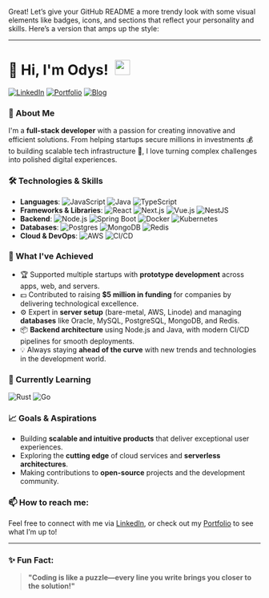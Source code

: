 Great! Let’s give your GitHub README a more trendy look with some visual elements like badges, icons, and sections that reflect your personality and skills. Here’s a version that amps up the style:

---

# 👋 Hi, I'm Odys! &nbsp;<img src="https://github.com/blackcater/blackcater/raw/main/images/Hi.gif" width="30px">

[![LinkedIn](https://img.shields.io/badge/LinkedIn-%230077B5.svg?style=flat&logo=linkedin&logoColor=white)](https://linkedin.com/) 
[![Portfolio](https://img.shields.io/badge/Portfolio-%2312100E.svg?style=flat&logo=firefox&logoColor=white)](#)
[![Blog](https://img.shields.io/badge/Blog-%23FF5722.svg?style=flat&logo=blogger&logoColor=white)](#)

### 🚀 About Me
I'm a **full-stack developer** with a passion for creating innovative and efficient solutions. From helping startups secure millions in investments 💰 to building scalable tech infrastructure 🚀, I love turning complex challenges into polished digital experiences.

### 🛠️ Technologies & Skills
- **Languages**: ![JavaScript](https://img.shields.io/badge/JavaScript-%23323330.svg?style=flat&logo=javascript&logoColor=%23F7DF1E) ![Java](https://img.shields.io/badge/Java-%23007396.svg?style=flat&logo=java&logoColor=white) ![TypeScript](https://img.shields.io/badge/TypeScript-%23007ACC.svg?style=flat&logo=typescript&logoColor=white)
- **Frameworks & Libraries**: ![React](https://img.shields.io/badge/React-%2320232a.svg?style=flat&logo=react&logoColor=%2361DAFB) ![Next.js](https://img.shields.io/badge/Next.js-%23000000.svg?style=flat&logo=nextdotjs&logoColor=white) ![Vue.js](https://img.shields.io/badge/Vue.js-%2335495e.svg?style=flat&logo=vuedotjs&logoColor=%234FC08D) ![NestJS](https://img.shields.io/badge/NestJS-%23E0234E.svg?style=flat&logo=nestjs&logoColor=white)
- **Backend**: ![Node.js](https://img.shields.io/badge/Node.js-%2343853D.svg?style=flat&logo=nodedotjs&logoColor=white) ![Spring Boot](https://img.shields.io/badge/Spring%20Boot-%236DB33F.svg?style=flat&logo=springboot&logoColor=white) ![Docker](https://img.shields.io/badge/Docker-%230db7ed.svg?style=flat&logo=docker&logoColor=white) ![Kubernetes](https://img.shields.io/badge/Kubernetes-%23326CE5.svg?style=flat&logo=kubernetes&logoColor=white)
- **Databases**: ![Postgres](https://img.shields.io/badge/Postgres-%23316192.svg?style=flat&logo=postgresql&logoColor=white) ![MongoDB](https://img.shields.io/badge/MongoDB-%2347A248.svg?style=flat&logo=mongodb&logoColor=white) ![Redis](https://img.shields.io/badge/Redis-%23DC382D.svg?style=flat&logo=redis&logoColor=white)
- **Cloud & DevOps**: ![AWS](https://img.shields.io/badge/AWS-%23FF9900.svg?style=flat&logo=amazonaws&logoColor=white) ![CI/CD](https://img.shields.io/badge/CI%2FCD-%2300599C.svg?style=flat&logo=jenkins&logoColor=white)

### 🌟 What I've Achieved
- 🏆 Supported multiple startups with **prototype development** across apps, web, and servers.
- 💵 Contributed to raising **$5 million in funding** for companies by delivering technological excellence.
- ⚙️ Expert in **server setup** (bare-metal, AWS, Linode) and managing **databases** like Oracle, MySQL, PostgreSQL, MongoDB, and Redis.
- 📦 **Backend architecture** using Node.js and Java, with modern CI/CD pipelines for smooth deployments.
- 💡 Always staying **ahead of the curve** with new trends and technologies in the development world.

### 🧠 Currently Learning
![Rust](https://img.shields.io/badge/Rust-%23000000.svg?style=flat&logo=rust&logoColor=%23FFFFFF)
![Go](https://img.shields.io/badge/Go-%2300ADD8.svg?style=flat&logo=go&logoColor=white)

### 📈 Goals & Aspirations
- Building **scalable and intuitive products** that deliver exceptional user experiences.
- Exploring the **cutting edge** of cloud services and **serverless architectures**.
- Making contributions to **open-source** projects and the development community.

### 📫 How to reach me:
Feel free to connect with me via [LinkedIn](#), or check out my [Portfolio](#) to see what I’m up to! 

---

### ✨ Fun Fact:
> **"Coding is like a puzzle—every line you write brings you closer to the solution!"**
